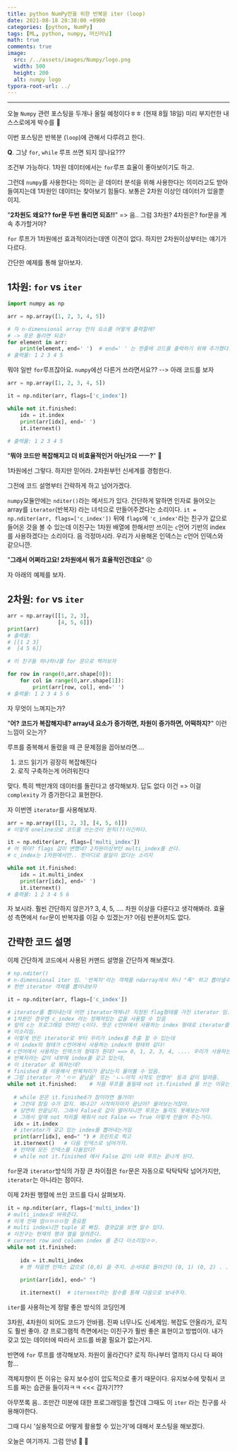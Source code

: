 ```yaml
---
title: python NumPy만을 위한 반복문 iter (loop)
date: 2021-08-18 20:38:00 +0900
categories: [python, NumPy]
tags: [ML, python, numpy, 머신러닝] 
math: true
comments: true
image:
  src: /../assets/images/Numpy/logo.png
  width: 500
  height: 200
  alt: numpy logo
typora-root-url: ../
---
```


---

오늘 `Numpy` 관련 포스팅을 두개나 올릴 예정이다ㅎㅎ (현재 8월 18일) 미리 부지런한 내 스스로에게 박수를 👏 

이번 포스팅은 반복분 (`loop`)에 관해서 다루려고 한다.

**Q**. 그냥 `for`, `while` 루프 쓰면 되지 않나요???  

조건부 가능하다. 1차원 데이터에서는 `for`루프 효율이 좋아보이기도 하고. 

그런데 `numpy`를 사용한다는 의미는 곧 데이터 분석을 위해 사용한다는 의미라고도 받아들여지는데 1차원인 데이터는 찾아보기 힘들다. 보통은 2차원 이상인 데이터가 있을뿐이지.

"**2차원도 왜요?? for문 두번 돌리면 되죠!!**"  => 음.. 그럼 3차원? 4차원은? for문을 계속 추가할거야?

`for` 루프가 1차원에선 효과적이라는데엔 이견이 없다. 하지만 2차원이상부터는 얘기가 다르다. 

간단한 예제를 통해 알아보자.

## 1차원: `for` vs `iter`

```python
import numpy as np

arr = np.array([1, 2, 3, 4, 5])  

# 자 n-dimensional array 안의 요소를 어떻게 출력할래?
# -> 포문 돌리면 되죠!
for element in arr:
    print(element, end=' ')  # end=' ' 는 한줄에 코드를 출력하기 위해 추가했다.
# 출력물: 1 2 3 4 5   
```

뭐야 일반 `for`루프잖아요. `numpy`에선 다른거 쓰라면서요??  --> 아래 코드를 보자

```python
arr = np.array([1, 2, 3, 4, 5])  

it = np.nditer(arr, flags=['c_index'])

while not it.finished:
    idx = it.index
    print(arr[idx], end=' ')
    it.iternext()
    
# 출력물: 1 2 3 4 5
```

"**뭐야 코드만 복잡해지고 더 비효율적인거 아닌가요 ㅡㅡ?**" 🤬 

1차원에선 그렇다. 하지만 믿어라. 2차원부턴 신세계를 경험한다. 

그전에 코드 설명부터 간략하게 하고 넘어가겠다.

`numpy`모듈안에는 `nditer()`라는 메서드가 있다. 간단하게 말하면 인자로 들어오는 array를 `iterator`(반복자) 라는 녀석으로 만들어주겠다는 소리이다.     `it = np.nditer(arr, flags=['c_index'])` 뒤에 `flags`에 `'c_index'`라는 친구가 값으로 들어온 것을 볼 수 있는데  이친구는 1차원 배열에 한해서만 쓰이는 `c`언어 기반의 index를 사용하겠다는 소리이다.   음 걱정마시라.  우리가 사용해온 인덱스는 c언어 인덱스와 같으니깐. 

"**그래서 어쩌라고요! 2차원에서 뭐가 효율적인건데요**" 😣 

자 아래의 예제를 보자.

## 2차원: `for` vs `iter`

```python
arr = np.array([[1, 2, 3],
                [4, 5, 6]]) 
print(arr)
# 출력물:
# [[1 2 3]
#  [4 5 6]]   

# 이 친구들 하나하나를 for 문으로 찍어보자

for row in range(0,arr.shape[0]):
    for col in range(0,arr.shape[1]):
        print(arr[row, col], end=' ') 
# 출력물: 1 2 3 4 5 6
```

자 무엇이 느껴지는가? 

"**어? 코드가 복잡해지네? array내 요소가 증가하면, 차원이 증가하면, 어떡하지?**" 이런 느낌이 오는가?

루프를 중복해서 돌렸을 때 큰 문제점을 꼽아보라면....

1. 코드 읽기가 굉장히 복잡해진다
2. 로직 구축하는게 어려워진다

맞다. 특히 백만개의 데이터를 돌린다고 생각해보자. 답도 없다 이건 => 이걸 `complexity` 가 증가한다고 표현한다.

자 이번엔 `iterator`를 사용해보자.

```python
arr = np.array([[1, 2, 3], [4, 5, 6]]) 
# 이렇게 oneline으로 코드를 쓰는것이 원칙(?)이긴하다.

it = np.nditer(arr, flags=['multi_index'])     
# 어 뭐야? flags 값이 변했네? 2차원이상부턴 multi_index를 쓴다.
# c_index는 1차원에서만.. 한마디로 쓸일이 없다는 소리지

while not it.finished:
    idx = it.multi_index
    print(arr[idx], end=' ')
    it.iternext()
# 출력물: 1 2 3 4 5 6
```

자 보시라. 훨씬 간단하지 않은가?  3, 4, 5, .... 차원 이상을 다룬다고 생각해봐라.  효율성 측면에서 `for`문이 반복자를 이길 수 있겠는가? 어림 반푼어치도 없다.

## 간략한 코드 설명

이제 간단하게 코드에서 사용된 커맨드 설명을 간단하게 해보겠다.

```python
# np.nditer() 
# n-dimensional iter 임. '반복자'라는 객체를 ndarray에서 하나 "푝" 하고 뽑아낼수 있음.
# 한번 iterator 객체를 뽑아내보자

it = np.nditer(arr, flags=['c_index'])

# iterator를 뽑아내는데 어떤 iterator객체냐? 지정된 flag형태를 가진 iterator 임.
# 1차원인 경우엔 c_index 라는 정해져있는 값을 사용할 수 있음
# 앞의 c는 프로그래밍 언어인 c이다. 뜻은 c언어에서 사용하는 index 형태로 iterator를 만들겠다.
# 이소리임.
# 이렇게 만든 iterator로 부터 우리가 index를 추출 할 수 있는데
# 이 index의 형태가 c언어에서 사용하는 index의 형태와 같다!
# c언어에서 사용하는 인덱스의 형태가 뭔데? ==> 0, 1, 2, 3, 4, .... 우리가 사용하는것과 같음.
# 반복자라는 값이 내부에 index를 갖고 있는데, 
# 이 iterator 로 뭐하는데? 
# finished 를 이용해서 반복처리가 끝났는지 물어볼 수 있음.
# 그럼 iterator 가 'ㅇㅇ 끝났음' 또는 'ㄴㄴ아직 시작도 안했어' 등과 같이 알려줌.
while not it.finished:    # 처음 루프를 돌릴때 not it.finished 를 쓰는 이유는
  
  # while 문은 it.finished가 참이라면 돌거야! 
  # 그런데 참일 수가 없지. 왜냐고? 시작하자마자 끝났어? 물어보는거잖아.
  # 당연히 안끝났지. 그래서 False로 값이 떨어지니깐 루프는 돌지도 못해보는거야
  # 그래서 앞에 not 처리를 해줘서 not False => True 이렇게 만들어 주는거다.
  idx = it.index
  # iterator가 갖고 있는 index를 뽑아내는거임
  print(arr[idx], end=" ") # 프린트로 찍고
  it.iternext()   # 다음 인덱스로 넘어가자.
  # 만약에 모든 인덱스를 다돌았다?
  # while not it.finished 에서 False 값이 나와 루프는 끝나게 된다.
```

`for`문과 `iterator`방식의 가장 큰 차이점은 `for`문은 자동으로 탁탁탁탁 넘어가지만, `iterator`는 아니라는 점이다.

이제 2차원 행렬에 쓰인 코드를 다시 살펴보자.

```python
it = np.nditer(arr, flags=['multi_index']) 
# multi_index로 바꿔준다.
# 이게 진짜 엄ㅁㅁㅁㅁ청 중요함
# multi index니깐 tuple 로 빠짐. 결괏값을 보면 알수 있다. 
# 이친구는 현재의 행과 열을 알려준다. 
# current row and column index 를 준다 이소리임ㅇㅇ.
while not it.finished:
    
    idx = it.multi_index         
    # 맨 처음엔 인덱스 값으로 (0,0) 을 주지. 순서대로 돌아간다 (0, 1) (0, 2) . . . .
    
    print(arr[idx], end=" ")

    it.iternext()  # iternext라는 함수를 통해 다음으로 보내주자.

```

`iter`를 사용하는게 정말 좋은 방식의 코딩인게

3차원, 4차원이 되어도 코드가 안바뀜. 진짜 너무나도 신세계임. 복잡도 안올라가, 로직도 훨씬 좋아. 걍 프로그램적 측면에서는
이친구가 훨씬 좋은 표현이고 방법이야.
내가 갖고 있는 데이터에 따라서 코드를 바꿀 필요가 없는거지. 

반면에 `for` 루프를 생각해보자. 차원이 올라간다? 로직 하나부터 열까지 다시 다 짜야함... 

객체지향이 뜬 이유는 유지 보수성이 압도적으로 좋기 때문이다. 유지보수에 맞춰서 코드를 짜는 습관을 들이자ㅋㅋ  <<< 갑자기??? 

아무쪼록 음.. 조만간 미분에 대한 프로그래밍을 할건데 그때도 이 `iter` 라는 친구를 사용해야한다. 

그때 다시 '실용적으로 어떻게 활용할 수 있는가'에 대해서 포스팅을 해보겠다.

오늘은 여기까지. 그럼 안녕 🖖 🌵 